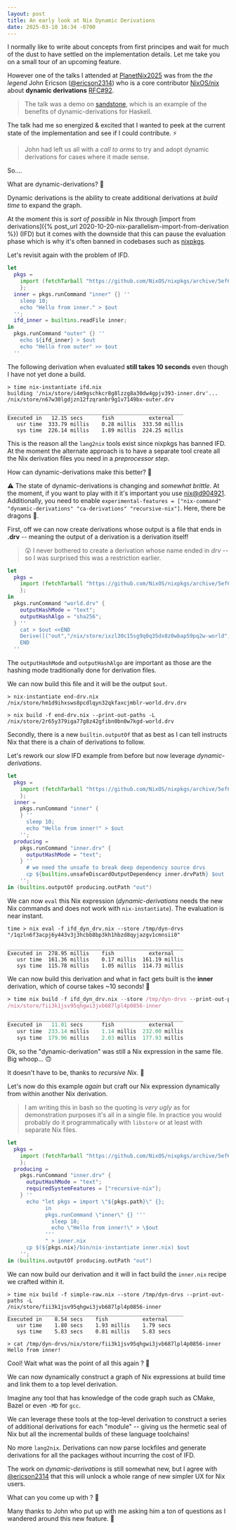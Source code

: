 ```yaml
---
layout: post
title: An early look at Nix Dynamic Derivations
date: 2025-03-10 16:34 -0700
---
```


I normally like to write about concepts from first principes and wait for much of the dust to have settled on the implementation details. Let me take you on a small tour of an upcoming feature.

However one of the talks I attended at [PlanetNix2025](https://planetnix.com/) was from the _the legend_ John Ericson ([@ericson2314](https://github.com/ericson2314)) who is a core contributor [NixOS/nix](https://github.com/NixOS/nix) about **dynamic derivations** [RFC#92](https://github.com/NixOS/rfcs/blob/master/rfcs/0092-plan-dynamism.md).

> The talk was a demo on [sandstone](https://github.com/obsidiansystems/sandstone), which is an example of the benefits of dynamic-derivations for Haskell.

The talk had me so energized & excited that I wanted to peek at the current state of the implementation and see if I could contribute. ⚡

> John had left us all with a _call to arms_ to try and adopt dynamic derivations for cases where it made sense.

So....

What are dynamic-derivations? 🫠

Dynamic derivations is the ability to create additional derivations at _build time_ to expand the graph.

At the moment this is _sort of possible_ in Nix through [import from derivations]({% post_url 2020-10-20-nix-parallelism-import-from-derivation %}) (IFD) but it comes with the downside that this can pause the evaluation phase which is why it's often banned in codebases such as [nixpkgs](https://github.com/NixOS/nixpkgs).

Let's revisit again with the problem of IFD.

```nix
let
  pkgs =
    import (fetchTarball "https://github.com/NixOS/nixpkgs/archive/5ef6c425980847c78a80d759abc476e941a9bf42.tar.gz") {
    };
  inner = pkgs.runCommand "inner" {} ''
    sleep 10;
    echo "Hello from inner." > $out
  '';
  ifd_inner = builtins.readFile inner;
in
  pkgs.runCommand "outer" {} ''
    echo ${ifd_inner} > $out
    echo "Hello from outer" >> $out
  ''
```

The following derivation when evaluated **still takes 10 seconds** even though I have not yet done a build.

```console
> time nix-instantiate ifd.nix
building '/nix/store/i4m9gschkcr8g8lzzg8a30dw4gpjv393-inner.drv'...
/nix/store/n67w30lgdjzn12fzqranbr9g1v7149bx-outer.drv

________________________________________________________
Executed in   12.15 secs      fish           external
   usr time  333.79 millis    0.28 millis  333.50 millis
   sys time  226.14 millis    1.89 millis  224.25 millis
```

This is the reason all the `lang2nix` tools exist since nixpkgs has banned IFD. At the moment the alternate approach is to have a separate tool create all the Nix derivation files you need in a _preprocessor step_.

How can dynamic-derivations make this better? 🤔

⚠️ The state of dynamic-derivations is changing and _somewhat brittle_. At the moment, if you want to play with it it's important you use [nix@d904921](https://github.com/NixOS/nix/commit/d904921eecbc17662fef67e8162bd3c7d1a54ce0). Additionally, you need to enable `experimental-features = ["nix-command" "dynamic-derivations" "ca-derivations" "recursive-nix"]`. Here, there be dragons 🐲.

First, off we can now create derivations whose output is a file that ends in **.drv** -- meaning the output of a derivation is a derivation itself!

> 😲 I never bothered to create a derivation whose name ended in _drv_ -- so I was surprised this was a restriction earlier.

```nix
let
  pkgs =
    import (fetchTarball "https://github.com/NixOS/nixpkgs/archive/5ef6c425980847c78a80d759abc476e941a9bf42.tar.gz") {
    };
in
  pkgs.runCommand "world.drv" {
    outputHashMode = "text";
    outputHashAlgo = "sha256";
  } ''
    cat > $out <<END
    Derive([("out","/nix/store/ixzl30c15sg9q0q35dx8z0wbap59pq2w-world","","")],[],[],"mysystem","mybuilder",[],[("out","/nix/store/ixzl30c15sg9q0q35dx8z0wbap59pq2w-world")])
    END
  ''
```

The `outputHashMode` and `outputHashAlgo` are important as those are the hashing mode traditionally done for derivation files.

We can now build this file and it will be the output `$out`.

```console
> nix-instantiate end-drv.nix 
/nix/store/hm1d9ihxsws8pcdlqyn32qkfaxcjmblr-world.drv.drv

> nix build -f end-drv.nix --print-out-paths -L
/nix/store/2r65y379iga77g8z42gfibn0bn0w7kgd-world.drv
```

Secondly, there is a new `builtin.outputOf` that as best as I can tell instructs Nix that there is a chain of derivations to follow.

Let's rework our _slow_ IFD example from before but now leverage _dynamic-derivations_.

```nix
let
  pkgs =
    import (fetchTarball "https://github.com/NixOS/nixpkgs/archive/5ef6c425980847c78a80d759abc476e941a9bf42.tar.gz") {
    };
  inner =
    pkgs.runCommand "inner" {
    } ''
      sleep 10;
      echo "Hello from inner!" > $out
    '';
  producing =
    pkgs.runCommand "inner.drv" {
      outputHashMode = "text";
    } ''
      # we need the unsafe to break deep dependency source drvs
      cp ${builtins.unsafeDiscardOutputDependency inner.drvPath} $out
    '';
in (builtins.outputOf producing.outPath "out")
```

We can now `eval` this Nix expression (_dynamic-derivations_ needs the new Nix commands and does not work with `nix-instantiate`). The evaluation is near instant.

```console
time > nix eval -f ifd_dyn_drv.nix --store /tmp/dyn-drvs
"/1qzln6f3acpj6y443v3j3hcbb8bp3kh1hbzd8qyjazgv1cmnsii0"

________________________________________________________
Executed in  278.95 millis    fish           external
   usr time  161.36 millis    0.17 millis  161.19 millis
   sys time  115.78 millis    1.05 millis  114.73 millis
```

We can now build this derivation and what in fact gets built is the **inner** derivation, which of course takes ~10 seconds! 🤯

```nix
> time nix build -f ifd_dyn_drv.nix --store /tmp/dyn-drvs --print-out-paths -L
/nix/store/fii3k1jsv95qhgwi3jvb687lpl4p0856-inner

________________________________________________________
Executed in   11.01 secs      fish           external
   usr time  233.14 millis    1.14 millis  232.00 millis
   sys time  179.96 millis    2.03 millis  177.93 millis
```

Ok, so the "dynamic-derivation" was still a Nix expression in the same file. Big whoop... 🙃 

It doesn't have to be, thanks to _recursive Nix_. 🫨

Let's now do this example _again_ but craft our Nix expression dynamically from within another Nix derivation.

> I am writing this in bash so the quoting is _very ugly_ as for demonstration purposes it's all in a single file. In practice you would probably do it programmatically with `libstore` or at least with separate Nix files.

```nix
let
  pkgs =
    import (fetchTarball "https://github.com/NixOS/nixpkgs/archive/5ef6c425980847c78a80d759abc476e941a9bf42.tar.gz") {
    };
  producing =
    pkgs.runCommand "inner.drv" {
      outputHashMode = "text";
      requiredSystemFeatures = ["recursive-nix"];
    } ''
      echo "let pkgs = import \"${pkgs.path}\" {};
            in
            pkgs.runCommand \"inner\" {} '''
              sleep 10;
              echo \"Hello from inner!\" > \$out
            '''
            " > inner.nix
      cp $(${pkgs.nix}/bin/nix-instantiate inner.nix) $out
    '';
in (builtins.outputOf producing.outPath "out")
```

We can now build our derivation and it will in fact build the `inner.nix` recipe we crafted within it.

```console
> time nix build -f simple-raw.nix --store /tmp/dyn-drvs --print-out-paths -L
/nix/store/fii3k1jsv95qhgwi3jvb687lpl4p0856-inner
________________________________________________________
Executed in    8.54 secs    fish           external
   usr time    1.80 secs    1.93 millis    1.79 secs
   sys time    5.83 secs    0.81 millis    5.83 secs

> cat /tmp/dyn-drvs/nix/store/fii3k1jsv95qhgwi3jvb687lpl4p0856-inner
Hello from inner!
```

Cool! Wait what was the point of all this again ? 🫠

We can now dynamically construct a graph of Nix expressions at build time and link them to a top level derivation.

Imagine any tool that has knowledge of the code graph such as CMake, Bazel or even `-MD` for `gcc`.

We can leverage these tools at the top-level derivation to construct a series of additional derivations for each "module" -- giving us the hermetic seal of Nix but all the incremental builds of these language toolchains!

No more `lang2nix`. Derivations can now parse lockfiles and generate derivations for all the packages without incurring the cost of IFD.

The work on _dynamic-derivations_ is still somewhat new, but I agree with [@ericson2314](https://github.com/ericson2314) that this will unlock a whole range of new simpler UX for Nix users.

What can you come up with ? 💪

Many thanks to John who put up with me asking him a ton of questions as I wandered around this new feature. 🙇
